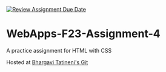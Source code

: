 [![Review Assignment Due Date](https://classroom.github.com/assets/deadline-readme-button-24ddc0f5d75046c5622901739e7c5dd533143b0c8e959d652212380cedb1ea36.svg)](https://classroom.github.com/a/4tKarLeg)
# WebApps-F23-Assignment-4
A practice assignment for HTML with CSS

Hosted at [Bhargavi Tatineni's Git](https://44-563-webapps-f23.github.io/44563-webapps-f23-assignment4-MissTatineni/)
